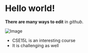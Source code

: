 # Hello world!

**There are many ways to edit** in *github*.

![Image](https://upload.wikimedia.org/wikipedia/commons/thumb/4/48/Markdown-mark.svg/1200px-Markdown-mark.svg.png)

* CSE15L is an interesting course
* It is challenging as well
